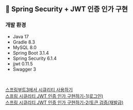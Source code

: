 ## 🔐 Spring Security + JWT 인증 인가 구현
### 개발 환경  
- Java 17
- Gradle 8.3
- MySQL 8.0
- Spring Boot 3.1.4
- Spring Security 6.1.4
- jjwt 0.11.5
- Swagger 3

<br>

[스프링부트3에서 시큐리티 사용하기](https://good-and-great.tistory.com/12)  
[스프링 시큐리티 JWT 인증 인가 구현하기-1(로그인)](https://good-and-great.tistory.com/30)  
[스프링 시큐리티 JWT 인증 인가 구현하기-2(토큰 검증/재발급)](https://good-and-great.tistory.com/31)
